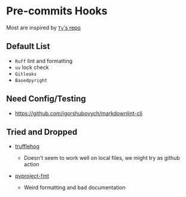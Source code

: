 # Pre-commits Hooks

Most are inspired by [`Ty`'s repo](https://github.com/astral-sh/ty/blob/main/.pre-commit-config.yaml)

## Default List

- `Ruff` lint and formatting
- `uv` lock check
- `Gitleaks`
- `Basedpyright`

## Need Config/Testing

- <https://github.com/igorshubovych/markdownlint-cli>

## Tried and Dropped

- [trufflehog](https://github.com/trufflesecurity/trufflehog)
  - Doesn't seem to work well on local files, we might try as github action

- [pyproject-fmt](https://github.com/tox-dev/pyproject-fm)
  - Weird formatting and bad documentation
